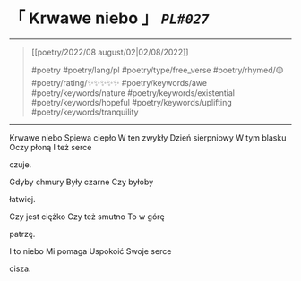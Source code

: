 # &#12300; Krwawe niebo &#12301; *`PL#027`*

---

> [[poetry/2022/08 august/02|02/08/2022]]
> 
> #poetry 
> #poetry/lang/pl 
> #poetry/type/free_verse 
> #poetry/rhymed/🟡 
> #poetry/rating/✨✨✨✨✨ 
> #poetry/keywords/awe #poetry/keywords/nature #poetry/keywords/existential #poetry/keywords/hopeful #poetry/keywords/uplifting #poetry/keywords/tranquility 

---

Krwawe niebo
Spiewa ciepło
W ten zwykły
Dzień sierpniowy
W tym blasku
Oczy płoną
I też serce

czuje.

Gdyby chmury
Były czarne
Czy byłoby

łatwiej.

Czy jest ciężko
Czy też smutno
To w górę

patrzę.

I to niebo
Mi pomaga
Uspokoić
Swoje serce

cisza.